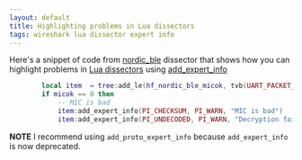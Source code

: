 ```yaml
---
layout: default
title: Highlighting problems in Lua dissectors
tags: wireshark lua dissector expert info
---
```


Here's a snippet of code from [nordic_ble](https://github.com/tewarid/wireshark-nordic-ble-lua/blob/master/nordic_ble.lua) dissector that shows how you can highlight problems in [Lua dissectors](https://delog.wordpress.com/2010/09/27/create-a-wireshark-dissector-in-lua/) using [add_expert_info](https://www.wireshark.org/docs/wsdg_html_chunked/lua_module_Tree.html#lua_class_TreeItem)

```lua
        local item  = tree:add_le(hf_nordic_ble_micok, tvb(UART_PACKET_FLAGS_INDEX, 1), micok > 0)
        if micok == 0 then
            -- MIC is bad
            item:add_expert_info(PI_CHECKSUM, PI_WARN, "MIC is bad")
            item:add_expert_info(PI_UNDECODED, PI_WARN, "Decryption failed (wrong key?)")
```

**NOTE** I recommend using `add_proto_expert_info` because `add_expert_info` is now deprecated.
